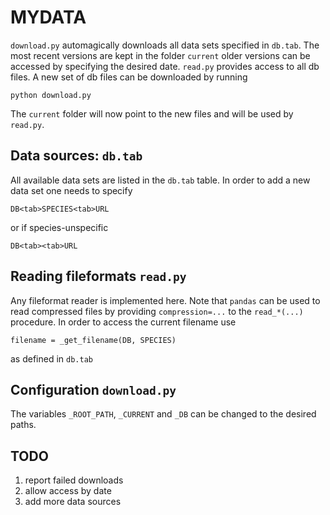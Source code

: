 # MYDATA

`download.py` automagically downloads all data sets specified in `db.tab`. The
most recent versions are kept in the folder `current` older versions can be
accessed by specifying the desired date. `read.py` provides access to all
db files.
A new set of db files can be downloaded by running

    python download.py

The `current` folder will now point to the new files and will be used by
`read.py`.

## Data sources: `db.tab`
All available data sets are listed in the `db.tab` table. In order to add a new data set one needs to specify

    DB<tab>SPECIES<tab>URL

or if species-unspecific

    DB<tab><tab>URL

## Reading fileformats `read.py`

Any fileformat reader is implemented here. Note that `pandas` can be used to
read compressed files by providing `compression=...` to the `read_*(...)`
procedure. In order to access the current filename use

    filename = _get_filename(DB, SPECIES)

as defined in `db.tab`

## Configuration `download.py`

The variables `_ROOT_PATH`, `_CURRENT` and `_DB` can be changed to the desired
paths.

## TODO

1. report failed downloads
2. allow access by date
3. add more data sources
